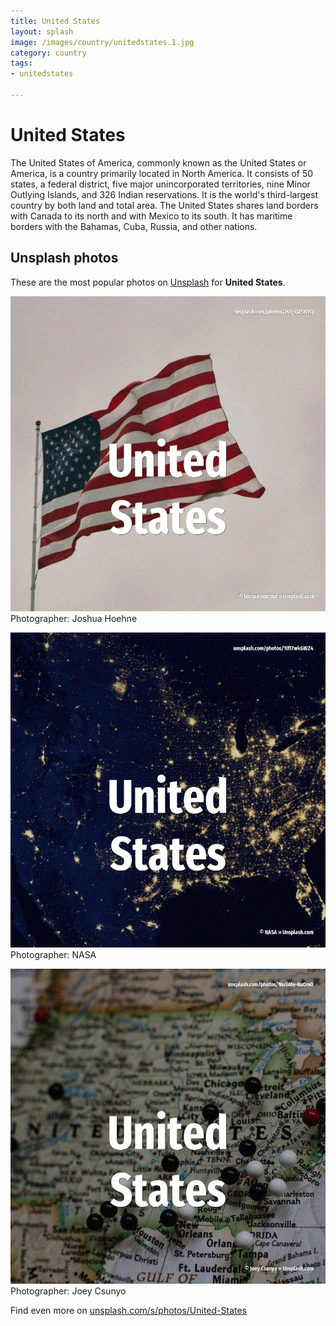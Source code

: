 ```yaml
---
title: United States
layout: splash
image: /images/country/unitedstates.1.jpg
category: country
tags:
- unitedstates

---
```

# United States

The United States of America, commonly known as the United States  or America, is a country  primarily located in North America. It consists of 50 states, a federal district, five major unincorporated territories, nine Minor  Outlying Islands, and 326 Indian reservations. It is the world's third-largest country by both land and total area. The United States shares land borders with Canada to its north and with Mexico to its south. It has maritime borders with the Bahamas, Cuba, Russia, and other nations. 

 
## Unsplash photos
These are the most popular photos on [Unsplash](https://unsplash.com) for **United States**.
 
![United States](/images/country/unitedstates.1.jpg)
Photographer:  Joshua Hoehne
 
![United States](/images/country/unitedstates.2.jpg)
Photographer:  NASA
 
![United States](/images/country/unitedstates.3.jpg)
Photographer:  Joey Csunyo
 
Find even more on [unsplash.com/s/photos/United-States](https://unsplash.com/s/photos/United-States)
 
